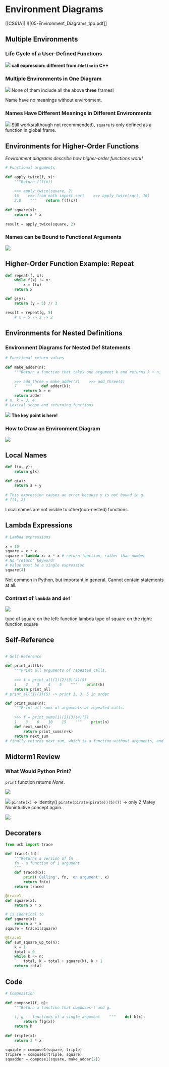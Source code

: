 # Environment Diagrams
[[CS61A]]
![[05-Environment_Diagrams_1pp.pdf]]

## Multiple Environments
### Life Cycle of a User-Defined Functions
![](https://cdn.jsdelivr.net/gh/YikunHan42/Image-Host/202205062130757.png)
**call expression: different from `#define` in C++**

### Multiple Environments in One Diagram
![](https://cdn.jsdelivr.net/gh/YikunHan42/Image-Host/202205062134861.png)
None of them include all the above **three** frames!

Name have no meanings without environment.

### Names Have Different Meanings in Different Environments
![](https://cdn.jsdelivr.net/gh/YikunHan42/Image-Host/202205062138094.png)
Still works(although not recommended), `square` is only defined as a function in global frame.

## Environments for Higher-Order Functions
*Environment diagrams describe how higher-order functions work!*

```python
# Functional arguments  
  
def apply_twice(f, x):  
    """Return f(f(x))  
  
    >>> apply_twice(square, 2)  
    16    >>> from math import sqrt    >>> apply_twice(sqrt, 16)  
    2.0    """    return f(f(x))  
  
def square(x):  
    return x * x  
  
result = apply_twice(square, 2)  
```

### Names can be Bound to Functional Arguments
![](https://cdn.jsdelivr.net/gh/YikunHan42/Image-Host/202205062157698.png)

## Higher-Order Function Example: Repeat
```python
def repeat(f, x):
	while f(x) != x:
		x = f(x)
	return x

def g(y):
	return (y + 5) // 3

result = repeat(g, 5)
	# x = 5 -> 3 -> 2
```

## Environments for Nested Definitions
### Environment Diagrams for Nested Def Statements
```python  
# Functional return values  
  
def make_adder(n):  
    """Return a function that takes one argument k and returns k + n.  
  
    >>> add_three = make_adder(3)    >>> add_three(4)  
    7    """    def adder(k):  
        return k + n  
    return adder  
# n, k = 3, 4
# Lexical scope and returning functions  
```

![](https://cdn.jsdelivr.net/gh/YikunHan42/Image-Host/202205062241866.png)
**The key point is here!**

### How to Draw an Environment Diagram
![](https://cdn.jsdelivr.net/gh/YikunHan42/Image-Host/202205062244192.png)

## Local Names
```python
def f(x, y):  
    return g(x)  
  
def g(a):  
    return a + y  
  
# This expression causes an error because y is not bound in g.  
# f(1, 2)  
```

Local names are not visible to other(non-nested) functions.

## Lambda Expressions
```python
# Lambda expressions  
  
x = 10  
square = x * x  
square = lambda x: x * x # return function, rather than number
# No "return" keyword!
# Value must be a single expression
square(4)  
```
Not common in Python, but important in general.
Cannot contain statements at all.

### Contrast of `lambda` and `def`
![](https://cdn.jsdelivr.net/gh/YikunHan42/Image-Host/202205062253337.png)

type of square on the left: function lambda
type of square on the right: function square

## Self-Reference
``` python
  
# Self Reference  
  
def print_all(k):  
    """Print all arguments of repeated calls.  
  
    >>> f = print_all(1)(2)(3)(4)(5)  
    1    2    3    4    5    """    print(k)  
    return print_all  
# print_all(1)(3)(5) -> print 1, 3, 5 in order

def print_sums(n):  
    """Print all sums of arguments of repeated calls.  
  
    >>> f = print_sums(1)(2)(3)(4)(5)  
    1    3    6    10    15    """    print(n)  
    def next_sum(k):  
        return print_sums(n+k)  
    return next_sum
# finally returns next_sum, which is a function without arguments, and it's done
```

## Midterm1 Review
### What Would Python Print?
`print` function returns $None$.

![](https://cdn.jsdelivr.net/gh/YikunHan42/Image-Host/202205062304462.png)

![](https://cdn.jsdelivr.net/gh/YikunHan42/Image-Host/202205062309901.png)
`pirate(x)` -> identity()
`pirate(pirate(pirate))(5)(7)` -> only 2 Matey
Nonintuitive concept again.

![](https://cdn.jsdelivr.net/gh/YikunHan42/Image-Host/202205062314400.png)

## Decoraters
```python
from ucb import trace

def trace1(fn):
	"""Returns a version of fn
	fn - a function of 1 argument
	""" 
	def traced(x):
		print('Calling', fn, 'on argument', x)
		return fn(x)
	return traced

@trace1
def square(x):
	return x * x

# is identical to
def square(x):
	return x * x
sqaure = trace1(square)

@trace1
def sum_square_up_to(n):
	k = 1
	total = 0
	while k <= n:
		total, k = total + square(k), k + 1
	return total
```

## Code
```python
# Composition  
  
def compose1(f, g):  
    """Return a function that composes f and g.  
  
    f, g -- functions of a single argument    """    def h(x):  
        return f(g(x))  
    return h  
  
def triple(x):  
    return 3 * x  
  
squiple = compose1(square, triple)  
tripare = compose1(triple, square)  
squadder = compose1(square, make_adder(2))  
```

